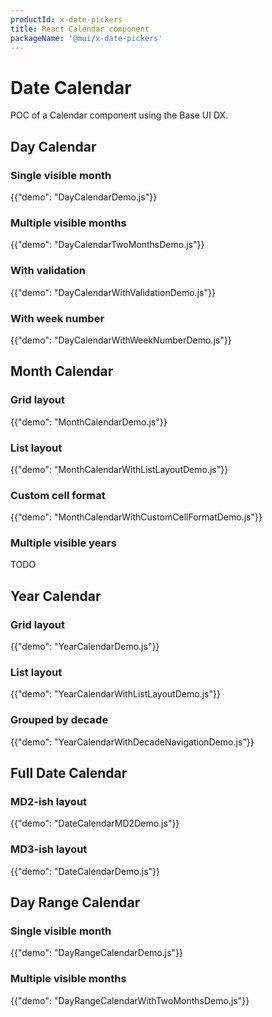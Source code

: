 ```yaml
---
productId: x-date-pickers
title: React Calendar component
packageName: '@mui/x-date-pickers'
---
```


# Date Calendar

<p class="description">POC of a Calendar component using the Base UI DX.</p>

## Day Calendar

### Single visible month

{{"demo": "DayCalendarDemo.js"}}

### Multiple visible months

{{"demo": "DayCalendarTwoMonthsDemo.js"}}

### With validation

{{"demo": "DayCalendarWithValidationDemo.js"}}

### With week number

{{"demo": "DayCalendarWithWeekNumberDemo.js"}}

## Month Calendar

### Grid layout

{{"demo": "MonthCalendarDemo.js"}}

### List layout

{{"demo": "MonthCalendarWithListLayoutDemo.js"}}

### Custom cell format

{{"demo": "MonthCalendarWithCustomCellFormatDemo.js"}}

### Multiple visible years

TODO

## Year Calendar

### Grid layout

{{"demo": "YearCalendarDemo.js"}}

### List layout

{{"demo": "YearCalendarWithListLayoutDemo.js"}}

### Grouped by decade

{{"demo": "YearCalendarWithDecadeNavigationDemo.js"}}

## Full Date Calendar

### MD2-ish layout

{{"demo": "DateCalendarMD2Demo.js"}}

### MD3-ish layout

{{"demo": "DateCalendarDemo.js"}}

## Day Range Calendar

### Single visible month

{{"demo": "DayRangeCalendarDemo.js"}}

### Multiple visible months

{{"demo": "DayRangeCalendarWithTwoMonthsDemo.js"}}
